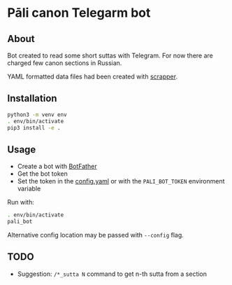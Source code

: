 # Pāli canon Telegarm bot

## About
Bot created to read some short suttas with Telegram. For now there are charged
few canon sections in Russian.

YAML formatted data files had been created with
[scrapper](https://gitlab.com/bergentroll/theravada-ru-sutta-scrapper).


## Installation
```bash
python3 -m venv env
. env/bin/activate
pip3 install -e .
```

## Usage
- Create a bot with [BotFather](https://t.me/BotFather)
- Get the bot token
- Set the token in the [config.yaml](./config.yaml) or with the `PALI_BOT_TOKEN`
    environment variable

Run with:
```bash
. env/bin/activate
pali_bot
```

Alternative config location may be passed with `--config` flag.

## TODO
- Suggestion: `/*_sutta N` command to get n-th sutta from a section
